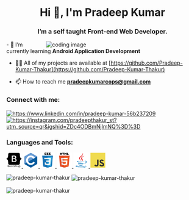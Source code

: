 <h1 align="center">Hi 👋, I'm Pradeep Kumar</h1>
<h3 align="center">I’m a self taught Front-end Web Developer.</h3>
<img align="right" width="400" alt="coding image" src="https://cdn.becomeopedia.com/wp-content/uploads/software-developer-6521720_960_720.jpg"/>
- 🌱 I’m currently learning <b>Android Application Development</b>

- 👨‍💻 All of my projects are available at [https://github.com/Pradeep-Kumar-Thakur](https://github.com/Pradeep-Kumar-Thakur)

- 📫 How to reach me **pradeepkumarcops@gmail.com**

<h3 align="left">Connect with me:</h3>
<p align="left">
<a href="https://www.linkedin.com/in/pradeep-kumar-56b237209" target="blank"><img align="center" src="https://raw.githubusercontent.com/rahuldkjain/github-profile-readme-generator/master/src/images/icons/Social/linked-in-alt.svg" alt="https://www.linkedin.com/in/pradeep-kumar-56b237209" height="30" width="40" /></a>
<a href="https://instagram.com/pradeepthakur_st?utm_source=qr&igshid=ZDc4ODBmNjlmNQ%3D%3D" target="blank"><img align="center" src="https://raw.githubusercontent.com/rahuldkjain/github-profile-readme-generator/master/src/images/icons/Social/instagram.svg" alt="https://instagram.com/pradeepthakur_st?utm_source=qr&igshid=ZDc4ODBmNjlmNQ%3D%3D" height="30" width="40" /></a>
</p>

<h3 align="left">Languages and Tools:</h3>
<p align="left"> <a href="https://getbootstrap.com" target="_blank" rel="noreferrer"> <img src="https://raw.githubusercontent.com/devicons/devicon/master/icons/bootstrap/bootstrap-plain-wordmark.svg" alt="bootstrap" width="40" height="40"/> </a> <a href="https://www.cprogramming.com/" target="_blank" rel="noreferrer"> <img src="https://raw.githubusercontent.com/devicons/devicon/master/icons/c/c-original.svg" alt="c" width="40" height="40"/> </a> <a href="https://www.w3schools.com/css/" target="_blank" rel="noreferrer"> <img src="https://raw.githubusercontent.com/devicons/devicon/master/icons/css3/css3-original-wordmark.svg" alt="css3" width="40" height="40"/> </a> <a href="https://www.w3.org/html/" target="_blank" rel="noreferrer"> <img src="https://raw.githubusercontent.com/devicons/devicon/master/icons/html5/html5-original-wordmark.svg" alt="html5" width="40" height="40"/> </a> <a href="https://www.java.com" target="_blank" rel="noreferrer"> <img src="https://raw.githubusercontent.com/devicons/devicon/master/icons/java/java-original.svg" alt="java" width="40" height="40"/> </a> <a href="https://developer.mozilla.org/en-US/docs/Web/JavaScript" target="_blank" rel="noreferrer"> <img src="https://raw.githubusercontent.com/devicons/devicon/master/icons/javascript/javascript-original.svg" alt="javascript" width="40" height="40"/> </a> </p>

<p><img align="left" src="https://github-readme-stats.vercel.app/api/top-langs?username=pradeep-kumar-thakur&show_icons=true&locale=en&layout=compact" alt="pradeep-kumar-thakur" /></p>

<p>&nbsp;<img align="center" src="https://github-readme-stats.vercel.app/api?username=pradeep-kumar-thakur&show_icons=true&locale=en" alt="pradeep-kumar-thakur" /></p>

<p><img align="center" src="https://github-readme-streak-stats.herokuapp.com/?user=pradeep-kumar-thakur&" alt="pradeep-kumar-thakur" /></p>
